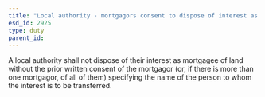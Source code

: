 ```yaml
---
title: "Local authority - mortgagors consent to dispose of interest as mortgagee"
esd_id: 2925
type: duty
parent_id:  
---
```


A local authority shall not dispose of their interest as mortgagee of land without the prior written consent of the mortgagor (or, if there is more than one mortgagor, of all of them) specifying the name of the person to whom the interest is to be transferred.


